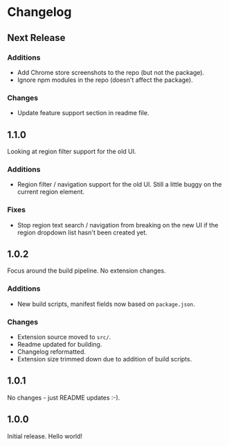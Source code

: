 # Changelog

## Next Release

### Additions

* Add Chrome store screenshots to the repo (but not the package).
* Ignore npm modules in the repo (doesn't affect the package).

### Changes

* Update feature support section in readme file.

## 1.1.0

Looking at region filter support for the old UI.

### Additions

* Region filter / navigation support for the old UI.
Still a little buggy on the current region element.

### Fixes

* Stop region text search / navigation from breaking on the new UI if the region dropdown list
hasn't been created yet.  

## 1.0.2

Focus around the build pipeline. No extension changes.

### Additions
* New build scripts, manifest fields now based on `package.json`.

### Changes
* Extension source moved to `src/`.
* Readme updated for building.
* Changelog reformatted.
* Extension size trimmed down due to addition of build scripts.

## 1.0.1

No changes - just README updates :-).

## 1.0.0

Initial release. Hello world!
